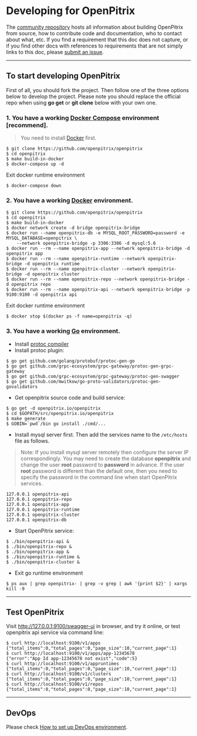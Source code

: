 # Developing for OpenPitrix

The [community repository](https://github.com/openpitrix) hosts all information about
building OpenPitrix from source, how to contribute code and documentation, who to contact about what, etc. If you find a requirement that this doc does not capture, or if you find other docs with references to requirements that are not simply links to this doc, please [submit an issue](https://github.com/openpitrix/openpitrix/issues/new).

----

## To start developing OpenPitrix

First of all, you should fork the project. Then follow one of the three options below to develop the project. Please note you should replace the official repo when using __go get__ or __git clone__ below with your own one. 

### 1. You have a working [Docker Compose](https://docs.docker.com/compose/install) environment [recommend].
>You need to install [Docker](https://docs.docker.com/engine/installation/) first.

```shell
$ git clone https://github.com/openpitrix/openpitrix
$ cd openpitrix
$ make build-in-docker
$ docker-compose up -d
```

Exit docker runtime environment
```shell
$ docker-compose down
```

### 2. You have a working [Docker](https://docs.docker.com/engine/installation/) environment.

```shell
$ git clone https://github.com/openpitrix/openpitrix
$ cd openpitrix
$ make build-in-docker
$ docker network create -d bridge openpitrix-bridge
$ docker run --name openpitrix-db -e MYSQL_ROOT_PASSWORD=password -e MYSQL_DATABASE=openpitrix \
    --network openpitrix-bridge -p 3306:3306 -d mysql:5.6
$ docker run --rm --name openpitrix-app --network openpitrix-bridge -d openpitrix app
$ docker run --rm --name openpitrix-runtime --network openpitrix-bridge -d openpitrix runtime
$ docker run --rm --name openpitrix-cluster --network openpitrix-bridge -d openpitrix cluster
$ docker run --rm --name openpitrix-repo --network openpitrix-bridge -d openpitrix repo
$ docker run --rm --name openpitrix-api --network openpitrix-bridge -p 9100:9100 -d openpitrix api
```

Exit docker runtime environment
```shell
$ docker stop $(docker ps -f name=openpitrix -q)
```

### 3. You have a working [Go](prereqs.md#setting-up-go) environment.

- Install [protoc compiler](https://github.com/google/protobuf/releases/)
- Install protoc plugin:

```shell
$ go get github.com/golang/protobuf/protoc-gen-go
$ go get github.com/grpc-ecosystem/grpc-gateway/protoc-gen-grpc-gateway
$ go get github.com/grpc-ecosystem/grpc-gateway/protoc-gen-swagger
$ go get github.com/mwitkow/go-proto-validators/protoc-gen-govalidators
```

- Get openpitrix source code and build service:

```shell
$ go get -d openpitrix.io/openpitrix
$ cd $GOPATH/src/openpitrix.io/openpitrix
$ make generate
$ GOBIN=`pwd`/bin go install ./cmd/...
```

- Install mysql server first. Then add the services name to the `/etc/hosts` file as follows. 
>Note: If you install mysql server remotely then configure the server IP correspondingly. You may
need to create the database __openpitrix__ and change the user __root__ password to __password__ in advance. If the user __root__ password is different than the default one, then you need to specify the password in the command line when start OpenPitrix services.

```
127.0.0.1 openpitrix-api
127.0.0.1 openpitrix-repo
127.0.0.1 openpitrix-app
127.0.0.1 openpitrix-runtime
127.0.0.1 openpitrix-cluster
127.0.0.1 openpitrix-db
```

- Start OpenPitrix service:

```shell
$ ./bin/openpitrix-api &
$ ./bin/openpitrix-repo &
$ ./bin/openpitrix-app &
$ ./bin/openpitrix-runtime &
$ ./bin/openpitrix-cluster &
```

- Exit go runtime environment
```shell
$ ps aux | grep openpitrix- | grep -v grep | awk '{print $2}' | xargs kill -9
```

----

## Test OpenPitrix

Visit http://127.0.0.1:9100/swagger-ui in browser, and try it online, or test openpitrix api service via command line:

```shell
$ curl http://localhost:9100/v1/apps
{"total_items":0,"total_pages":0,"page_size":10,"current_page":1}
$ curl http://localhost:9100/v1/apps/app-12345678
{"error":"App Id app-12345678 not exist","code":5}
$ curl http://localhost:9100/v1/appruntimes
{"total_items":0,"total_pages":0,"page_size":10,"current_page":1}
$ curl http://localhost:9100/v1/clusters
{"total_items":0,"total_pages":0,"page_size":10,"current_page":1}
$ curl http://localhost:9100/v1/repos
{"total_items":0,"total_pages":0,"page_size":10,"current_page":1}
```

----

## DevOps

Please check [How to set up DevOps environment](devops.md).